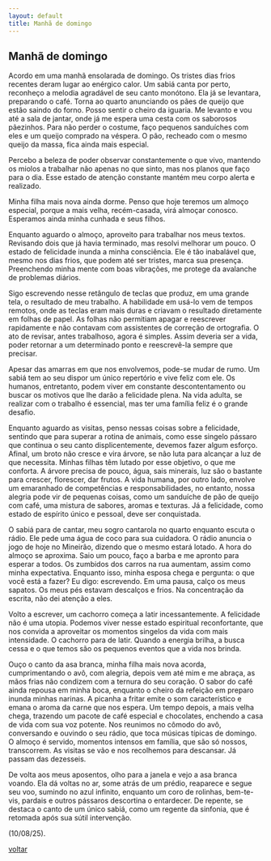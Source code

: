 ```yaml
---
layout: default
title: Manhã de domingo
--- 
```


## Manhã de domingo

Acordo em uma manhã ensolarada de domingo. Os tristes dias frios recentes deram lugar ao enérgico calor. Um sabiá canta por perto, reconheço a melodia agradável de seu canto monótono. Ela já se levantara, preparando o café. Torna ao quarto anunciando os pães de queijo que estão saindo do forno. Posso sentir o cheiro da iguaria. Me levanto e vou até a sala de jantar, onde já me espera uma cesta com os saborosos pãezinhos. Para não perder o costume, faço pequenos sanduíches com eles e um queijo comprado na véspera. O pão, recheado com o mesmo queijo da massa, fica ainda mais especial.

Percebo a beleza de poder observar constantemente o que vivo, mantendo os miolos a trabalhar não apenas no que sinto, mas nos planos que faço para o dia. Esse estado de atenção constante mantém meu corpo alerta e realizado.

Minha filha mais nova ainda dorme. Penso que hoje teremos um almoço especial, porque a mais velha, recém-casada, virá almoçar conosco. Esperamos ainda minha cunhada e seus filhos.

Enquanto aguardo o almoço, aproveito para trabalhar nos meus textos. Revisando dois que já havia terminado, mas resolvi melhorar um pouco. O estado de felicidade inunda a minha consciência. Ele é tão inabalável que, mesmo nos dias frios, que podem até ser tristes, marca sua presença. Preenchendo minha mente com boas vibrações, me protege da avalanche de problemas diários.

Sigo escrevendo nesse retângulo de teclas que produz, em uma grande tela, o resultado de meu trabalho. A habilidade em usá-lo vem de tempos remotos, onde as teclas eram mais duras e criavam o resultado diretamente em folhas de papel. As folhas não permitiam apagar e reescrever rapidamente e não contavam com assistentes de correção de ortografia. O ato de revisar, antes trabalhoso, agora é simples. Assim deveria ser a vida, poder retornar a um determinado ponto e reescrevê-la sempre que precisar.

Apesar das amarras em que nos envolvemos, pode-se mudar de rumo. Um sabiá tem ao seu dispor um único repertório e vive feliz com ele. Os humanos, entretanto, podem viver em constante descontentamento ou buscar os motivos que lhe darão a felicidade plena. Na vida adulta, se realizar com o trabalho é essencial, mas ter uma família feliz é o grande desafio.

Enquanto aguardo as visitas, penso nessas coisas sobre a felicidade, sentindo que para superar a rotina de animais, como esse singelo pássaro que continua o seu canto displicentemente, devemos fazer algum esforço. Afinal, um broto não cresce e vira árvore, se não luta para alcançar a luz de que necessita. Minhas filhas têm lutado por esse objetivo, o que me conforta. A árvore precisa de pouco, água, sais minerais, luz são o bastante para crescer, florescer, dar frutos. A vida humana, por outro lado, envolve um emaranhado de competências e responsabilidades, no entanto, nossa alegria pode vir de pequenas coisas, como um sanduíche de pão de queijo com café, uma mistura de sabores, aromas e texturas. Já a felicidade, como estado de espírito único e pessoal, deve ser conquistada.

O sabiá para de cantar, meu sogro cantarola no quarto enquanto escuta o rádio. Ele pede uma água de coco para sua cuidadora. O rádio anuncia o jogo de hoje no Mineirão, dizendo que o mesmo estará lotado. A hora do almoço se aproxima. Saio um pouco, faço a barba e me apronto para esperar a todos. Os zumbidos dos carros na rua aumentam, assim como minha expectativa. Enquanto isso, minha esposa chega e pergunta: o que você está a fazer? Eu digo: escrevendo. Em uma pausa, calço os meus sapatos. Os meus pés estavam descalços e frios. Na concentração da escrita, não dei atenção a eles.

Volto a escrever, um cachorro começa a latir incessantemente. A felicidade não é uma utopia. Podemos viver nesse estado espiritual reconfortante, que nos convida a aproveitar os momentos singelos da vida com mais intensidade. O cachorro para de latir. Quando a energia brilha, a busca cessa e o que temos são os pequenos eventos que a vida nos brinda.

Ouço o canto da asa branca, minha filha mais nova acorda, cumprimentando o avô, com alegria, depois vem até mim e me abraça, as mãos frias não condizem com a ternura do seu coração. O sabor do café ainda repousa em minha boca, enquanto o cheiro da refeição em preparo inunda minhas narinas. A picanha a fritar emite o som característico e emana o aroma da carne que nos espera. Um tempo depois, a mais velha chega, trazendo um pacote de café especial e chocolates, enchendo a casa de vida com sua voz potente. Nos reunimos no cômodo do avô, conversando e ouvindo o seu rádio, que toca músicas típicas de domingo. O almoço é servido, momentos intensos em família, que são só nossos, transcorrem. As visitas se vão e nos recolhemos para descansar. Já passam das dezesseis.

De volta aos meus aposentos, olho para a janela e vejo a asa branca voando. Ela dá voltas no ar, some atrás de um prédio, reaparece e segue seu voo, sumindo no azul infinito, enquanto um coro de rolinhas, bem-te-vis, pardais e outros pássaros descortina o entardecer. De repente, se destaca o canto de um único sabiá, como um regente da sinfonia, que é retomada após sua sútil intervenção.

(10/08/25).

[voltar](./)
